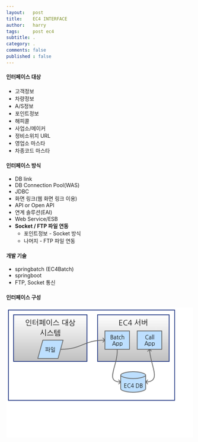 ```yaml
---
layout:   post
title:    EC4 INTERFACE
author:   harry
tags:     post ec4
subtitle: .
category: .
comments: false
published : false
---
```

<!-- Start Writing Below in Markdown -->

#### 인터페이스 대상
* 고객정보
* 차량정보
* A/S정보
* 포인트정보
* 해피콜
* 사업소/메이커
* 정비소위치 URL
* 영업소 마스타
* 차종코드 마스타


#### 인터페이스 방식
* DB link
* DB Connection Pool(WAS)
* JDBC
* 화면 링크(웹 화면 링크 이용)
* API or Open API
* 연계 솔루션(EAI)
* Web Service/ESB
* **Socket / FTP 파일 연동**
  * 포인트정보 - Socket 방식
  * 나머지 - FTP 파일 연동

#### 개발 기술
* springbatch (EC4Batch)
* springboot
* FTP, Socket 통신

#### 인터페이스 구성
![](/images/ec4_batch.png "인터페이스 구성")

